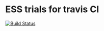 # ESS trials for travis CI  
[![Build Status](https://travis-ci.org/edmondsylar/readme_studie.svg?branch=master)](https://travis-ci.org/edmondsylar/readme_studie)